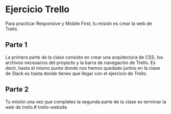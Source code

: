 # Ejercicio Trello

Para practicar Responsive y Mobile First, tu misión es crear la web de Trello.

## Parte 1

La primera parte de la clase consiste en crear una arquitectura de CSS, los archivos necesarios del proyecto y la barra de navegación de Trello. Es decir, hasta el mismo punto donde nos hemos quedado juntos en la clase de Slack es hasta donde tienes que llegar con el ejercicio de Trello.

## Parte 2

Tu misión una vez que completes la segunda parte de la clase es terminar la web de trello.# trello-website
